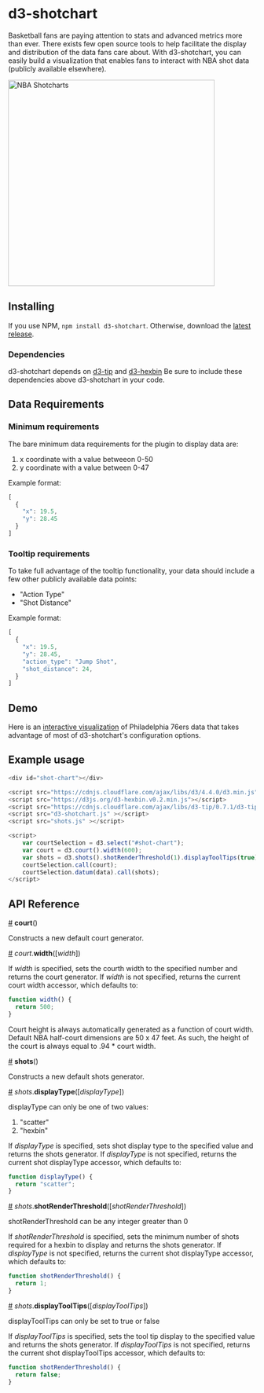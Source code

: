 # d3-shotchart

Basketball fans are paying attention to stats and advanced metrics more than ever. There exists few open source tools to help facilitate the display and distribution of the data fans care about. With d3-shotchart, you can easily build a visualization that enables fans to interact with NBA shot data (publicly available elsewhere).

[<img alt="NBA Shotcharts" src="https://gist.githubusercontent.com/mamcmanus/c5cfffeee48c51343405b2e66f388d7c/raw/3d27381ece8d08a4c0fd263e18ee89990392f16b/preview.png" width="420" />](http://bl.ocks.org/mamcmanus/c5cfffeee48c51343405b2e66f388d7c)

## Installing

If you use NPM, `npm install d3-shotchart`. Otherwise, download the [latest release](https://github.com/d3/d3-shotchart/releases/latest).

### Dependencies

d3-shotchart depends on [d3-tip](https://github.com/Caged/d3-tip) and [d3-hexbin](https://github.com/d3/d3-hexbin)
Be sure to include these dependencies above d3-shotchart in your code.

## Data Requirements

### Minimum requirements

The bare minimum data requirements for the plugin to display data are:
1. x coordinate with a value betweeon 0-50
2. y coordinate with a value between 0-47

Example format:
```js
[ 
  {
    "x": 19.5,
    "y": 28.45
  }
]
```

### Tooltip requirements

To take full advantage of the tooltip functionality, your data should include a few other publicly available data points:
* "Action Type"
* "Shot Distance"

Example format:
```js
[ 
  {
    "x": 19.5,
    "y": 28.45,
    "action_type": "Jump Shot",
    "shot_distance": 24,
  }
]
```

## Demo

Here is an [interactive visualization](https://hinkie.rip/) of Philadelphia 76ers data that takes advantage of most of d3-shotchart's configuration options.

## Example usage

```js
<div id="shot-chart"></div>

<script src="https://cdnjs.cloudflare.com/ajax/libs/d3/4.4.0/d3.min.js"></script> 
<script src="https://d3js.org/d3-hexbin.v0.2.min.js"></script> 
<script src="https://cdnjs.cloudflare.com/ajax/libs/d3-tip/0.7.1/d3-tip.min.js"></script>
<script src="d3-shotchart.js" ></script>
<script src="shots.js" ></script>

<script> 
    var courtSelection = d3.select("#shot-chart");
    var court = d3.court().width(600);
    var shots = d3.shots().shotRenderThreshold(1).displayToolTips(true).displayType("hexbin");
    courtSelection.call(court);
    courtSelection.datum(data).call(shots);
</script>
```

## API Reference

<a href="#court" name="court">#</a> <b>court</b>()

Constructs a new default court generator.

<a name="court_width" href="#court_width">#</a> <i>court</i>.<b>width</b>([<i>width</i>])

If <i>width</i> is specified, sets the courth width to the specified number and returns the court generator. If <i>width</i> is not specified, returns the current court width accessor, which defaults to:

```js
function width() {
  return 500;
}
```

Court height is always automatically generated as a function of court width. Default NBA half-court dimensions are 50 x 47 feet. As such, the height of the court is always equal to .94 * court width. 

<a href="#shots" name="shots">#</a> <b>shots</b>()

Constructs a new default shots generator.

<a name="shots_displayType" href="shots_displayType">#</a> <i>shots</i>.<b>displayType</b>([<i>displayType</i>])

displayType can only be one of two values:
1. "scatter"
2. "hexbin"

If <i>displayType</i> is specified, sets shot display type to the specified value and returns the shots generator. If <i>displayType</i> is not specified, returns the current shot displayType accessor, which defaults to:

```js
function displayType() {
  return "scatter";
}
```

<a name="shots_shotRenderThreshold" href="shots_shotRenderThreshold">#</a> <i>shots</i>.<b>shotRenderThreshold</b>([<i>shotRenderThreshold</i>])

shotRenderThreshold can be any integer greater than 0

If <i>shotRenderThreshold</i> is specified, sets the minimum number of shots required for a hexbin to display and returns the shots generator. If <i>displayType</i> is not specified, returns the current shot displayType accessor, which defaults to:

```js
function shotRenderThreshold() {
  return 1;
}
```

<a name="shots_displayToolTips" href="shots_displayToolTips">#</a> <i>shots</i>.<b>displayToolTips</b>([<i>displayToolTips</i>])

displayToolTips can only be set to true or false

If <i>displayToolTips</i> is specified, sets the tool tip display to the specified value and returns the shots generator. If <i>displayToolTips</i> is not specified, returns the current shot displayToolTips accessor, which defaults to:

```js
function shotRenderThreshold() {
  return false;
}
```